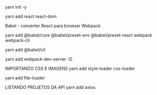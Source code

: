 yarn init -y

yarn add react react-dom

Babel - converter React para browser
Webpack

yarn add @babel/core @babel/preset-env @babel/preset-react webpack webpack-cli

yarn add @babel/cli

yarn add webpack-dev-server -D

IMPORTANDO CSS E IMAGENS
yarn add style-loader css-loader

yarn add file-loader

LISTANDO PROJETOS DA API
yarn add axios